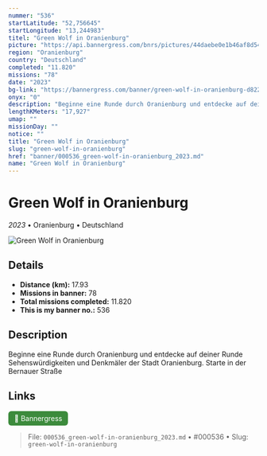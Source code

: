 ```yaml
---
nummer: "536"
startLatitude: "52,756645"
startLongitude: "13,244983"
titel: "Green Wolf in Oranienburg"
picture: "https://api.bannergress.com/bnrs/pictures/44daebe0e1b46af8d54b87da655110dd"
region: "Oranienburg"
country: "Deutschland"
completed: "11.820"
missions: "78"
date: "2023"
bg-link: "https://bannergress.com/banner/green-wolf-in-oranienburg-d822"
onyx: "0"
description: "Beginne eine Runde durch Oranienburg und entdecke auf deiner Runde Sehenswürdigkeiten und Denkmäler der Stadt Oranienburg. Starte in der Bernauer Straße"
lengthKMeters: "17,927"
umap: ""
missionDay: ""
notice: ""
title: "Green Wolf in Oranienburg"
slug: "green-wolf-in-oranienburg"
href: "banner/000536_green-wolf-in-oranienburg_2023.md"
name: "Green Wolf in Oranienburg"
---
```

# Green Wolf in Oranienburg

*2023* • Oranienburg • Deutschland

![Green Wolf in Oranienburg](https://api.bannergress.com/bnrs/pictures/44daebe0e1b46af8d54b87da655110dd)



## Details
- **Distance (km):** 17.93
- **Missions in banner:** 78
- **Total missions completed:** 11.820
- **This is my banner no.:** 536



## Description
Beginne eine Runde durch Oranienburg und entdecke auf deiner Runde Sehenswürdigkeiten und Denkmäler der Stadt Oranienburg. Starte in der Bernauer Straße



## Links
<a href="https://bannergress.com/banner/green-wolf-in-oranienburg-d822" target="_blank" style="display:inline-block;margin-right:8px;padding:6px 12px;background:#3c8b3c;color:#fff;text-decoration:none;border-radius:6px;">🔗 Bannergress</a>



> File: `000536_green-wolf-in-oranienburg_2023.md` • #000536 • Slug: `green-wolf-in-oranienburg`
